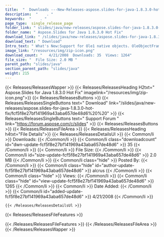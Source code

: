 ```yaml
---
title:  "  Downloads ---New-Releases-aspose.slides-for-java-1.8.3.0-hot-fix . " 
description:  "    . " 
keywords:  "    . " 
page_type:  single_release_page
folder_link: " slides/java/new-releases/aspose.slides-for-java-1.8.3.0-hot-fix/"
folder_name: " Aspose.Slides for Java 1.8.3.0 Hot Fix"
download_link: " /slides/java/new-releases/aspose.slides-for-java-1.8.3.0-hot-fix/fcf5f8e27bf141969a43aba657de48d6"
download_text: " Download"
Intro_text: " What's New:Support for Ole1 native objects. OleObjectFrame class can recognize a..."
image_link: "/resources/img/zip-icon.png"
download_count: "   4/21/2008  Downloads: 35  Views: 1264"
file_size: "  File Size: 2.0 MB "
parent_path: "slides/java"
section_parent_path: "slides/java"
weight: 215
---
```


{{< Releases/ReleasesWapper >}}
  {{< Releases/ReleasesHeading H2txt=" Aspose.Slides for Java 1.8.3.0 Hot Fix" imagelink="/resources/img/zip-icon.png">}}
  {{< Releases/ReleasesButtons >}}
    {{< Releases/ReleasesSingleButtons text=" Download" link="/slides/java/new-releases/aspose.slides-for-java-1.8.3.0-hot-fix/fcf5f8e27bf141969a43aba657de48d6%20%20" >}}
    {{< Releases/ReleasesSingleButtons text=" Support Forum " link="https://forum.aspose.com/c/slides" >}}
  {{< Releases/ReleasesButtons >}}
  {{< Releases/ReleasesFileArea >}}
    {{< Releases/ReleasesHeading h4txt="File Details">}}
    {{< Releases/ReleasesDetailsUl >}}
            {{< Common/li  >}} Downloads: {{< /Common/li >}} 
      {{< Common/li class="downloadcount" id="dwn-update-fcf5f8e27bf141969a43aba657de48d6" >}} 35 {{< /Common/li >}} 
      {{< Common/li  >}} File Size: {{< /Common/li >}} 
      {{< Common/li id="size-update-fcf5f8e27bf141969a43aba657de48d6" >}} 2.0 MB {{< /Common/li >}} 
      {{< Common/li  class="hide" >}} Posted By: {{< /Common/li >}} 
      {{< Common/li class="hide" id="author-update-fcf5f8e27bf141969a43aba657de48d6" >}} alcrus {{< /Common/li >}} 
      {{< Common/li class="hide"  >}} Views: {{< /Common/li >}} 
      {{< Common/li class="hide" id="view-update-fcf5f8e27bf141969a43aba657de48d6" >}} 1265 {{< /Common/li >}} 
      {{< Common/li  >}} Date Added: {{< /Common/li >}} 
      {{< Common/li id="added-update-fcf5f8e27bf141969a43aba657de48d6" >}} 4/21/2008 {{< /Common/li >}} 

    {{< /Releases/ReleasesDetailsUl >}}

  {{< Releases/ReleasesFileFeatures >}}
      
  {{< /Releases/ReleasesFileFeatures >}}
 {{< /Releases/ReleasesFileArea >}}
{{< /Releases/ReleasesWapper >}}


